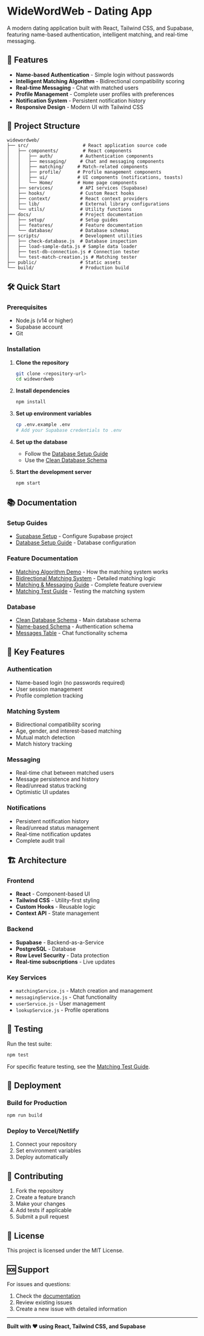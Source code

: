 # WideWordWeb - Dating App

A modern dating application built with React, Tailwind CSS, and Supabase, featuring name-based authentication, intelligent matching, and real-time messaging.

## 🚀 Features

- **Name-based Authentication** - Simple login without passwords
- **Intelligent Matching Algorithm** - Bidirectional compatibility scoring
- **Real-time Messaging** - Chat with matched users
- **Profile Management** - Complete user profiles with preferences
- **Notification System** - Persistent notification history
- **Responsive Design** - Modern UI with Tailwind CSS

## 📁 Project Structure

```
widewordweb/
├── src/                    # React application source code
│   ├── components/         # React components
│   │   ├── auth/          # Authentication components
│   │   ├── messaging/     # Chat and messaging components
│   │   ├── matching/     # Match-related components
│   │   ├── profile/      # Profile management components
│   │   ├── ui/           # UI components (notifications, toasts)
│   │   └── Home/         # Home page components
│   ├── services/          # API services (Supabase)
│   ├── hooks/             # Custom React hooks
│   ├── context/           # React context providers
│   ├── lib/               # External library configurations
│   └── utils/             # Utility functions
├── docs/                  # Project documentation
│   ├── setup/             # Setup guides
│   ├── features/          # Feature documentation
│   └── database/          # Database schemas
├── scripts/               # Development utilities
│   ├── check-database.js  # Database inspection
│   ├── load-sample-data.js # Sample data loader
│   ├── test-db-connection.js # Connection tester
│   └── test-match-creation.js # Matching tester
├── public/                # Static assets
└── build/                 # Production build
```

## 🛠️ Quick Start

### Prerequisites
- Node.js (v14 or higher)
- Supabase account
- Git

### Installation

1. **Clone the repository**
   ```bash
   git clone <repository-url>
   cd widewordweb
   ```

2. **Install dependencies**
   ```bash
   npm install
   ```

3. **Set up environment variables**
   ```bash
   cp .env.example .env
   # Add your Supabase credentials to .env
   ```

4. **Set up the database**
   - Follow the [Database Setup Guide](docs/setup/database-setup-guide.md)
   - Use the [Clean Database Schema](docs/database/clean-database-schema.sql)

5. **Start the development server**
   ```bash
   npm start
   ```

## 📚 Documentation

### Setup Guides
- [Supabase Setup](docs/setup/SUPABASE_SETUP.md) - Configure Supabase project
- [Database Setup Guide](docs/setup/database-setup-guide.md) - Database configuration

### Feature Documentation
- [Matching Algorithm Demo](docs/features/MATCHING_ALGORITHM_DEMO.md) - How the matching system works
- [Bidirectional Matching System](docs/features/BIDIRECTIONAL_MATCHING_SYSTEM.md) - Detailed matching logic
- [Matching & Messaging Guide](docs/features/MATCHING_MESSAGING_GUIDE.md) - Complete feature overview
- [Matching Test Guide](docs/features/MATCHING_TEST_GUIDE.md) - Testing the matching system

### Database
- [Clean Database Schema](docs/database/clean-database-schema.sql) - Main database schema
- [Name-based Schema](docs/database/name-based-schema.sql) - Authentication schema
- [Messages Table](docs/database/create-messages-table.sql) - Chat functionality schema

## 🎯 Key Features

### Authentication
- Name-based login (no passwords required)
- User session management
- Profile completion tracking

### Matching System
- Bidirectional compatibility scoring
- Age, gender, and interest-based matching
- Mutual match detection
- Match history tracking

### Messaging
- Real-time chat between matched users
- Message persistence and history
- Read/unread status tracking
- Optimistic UI updates

### Notifications
- Persistent notification history
- Read/unread status management
- Real-time notification updates
- Complete audit trail

## 🏗️ Architecture

### Frontend
- **React** - Component-based UI
- **Tailwind CSS** - Utility-first styling
- **Custom Hooks** - Reusable logic
- **Context API** - State management

### Backend
- **Supabase** - Backend-as-a-Service
- **PostgreSQL** - Database
- **Row Level Security** - Data protection
- **Real-time subscriptions** - Live updates

### Key Services
- `matchingService.js` - Match creation and management
- `messagingService.js` - Chat functionality
- `userService.js` - User management
- `lookupService.js` - Profile operations

## 🧪 Testing

Run the test suite:
```bash
npm test
```

For specific feature testing, see the [Matching Test Guide](docs/features/MATCHING_TEST_GUIDE.md).

## 🚀 Deployment

### Build for Production
```bash
npm run build
```

### Deploy to Vercel/Netlify
1. Connect your repository
2. Set environment variables
3. Deploy automatically

## 🤝 Contributing

1. Fork the repository
2. Create a feature branch
3. Make your changes
4. Add tests if applicable
5. Submit a pull request

## 📄 License

This project is licensed under the MIT License.

## 🆘 Support

For issues and questions:
1. Check the [documentation](docs/)
2. Review existing issues
3. Create a new issue with detailed information

---

**Built with ❤️ using React, Tailwind CSS, and Supabase**